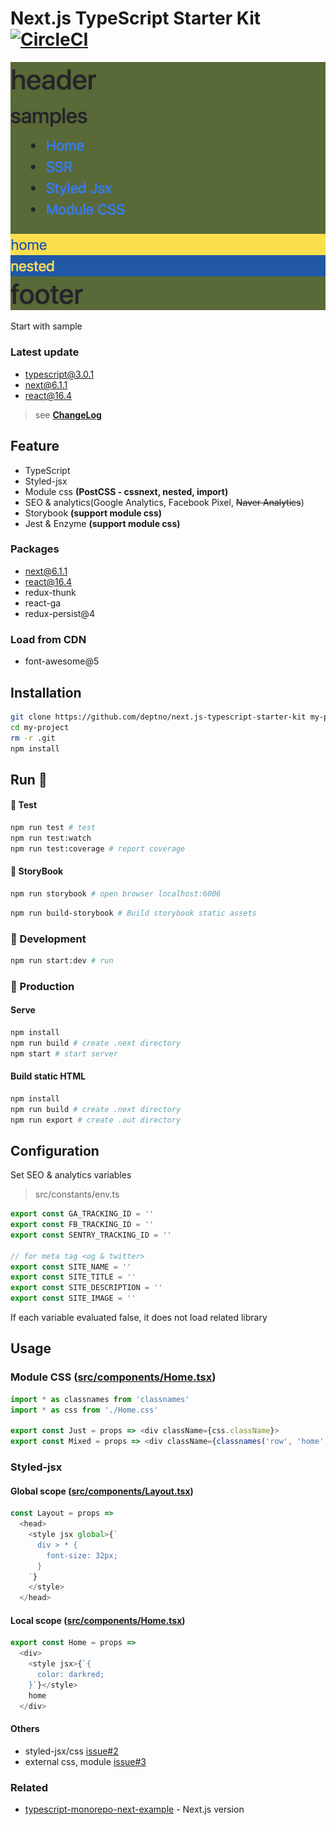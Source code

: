 # Next.js TypeScript Starter Kit [![CircleCI](https://circleci.com/gh/deptno/next.js-typescript-starter-kit.svg?style=svg)](https://circleci.com/gh/deptno/next.js-typescript-starter-kit)

![samples](assets/samples.png)

Start with sample

### Latest update
- typescript@3.0.1
- next@6.1.1
- react@16.4

> see **[ChangeLog](CHANGELOG.md)**

## Feature
 - TypeScript
 - Styled-jsx
 - Module css **(PostCSS - cssnext, nested, import)**
 - SEO & analytics(Google Analytics, Facebook Pixel, <s>Naver Analytics</s>)
 - Storybook **(support module css)**
 - Jest & Enzyme **(support module css)**

### Packages
 - next@6.1.1
 - react@16.4
 - redux-thunk
 - react-ga
 - redux-persist@4

### Load from CDN
 - font-awesome@5

## Installation

```sh
git clone https://github.com/deptno/next.js-typescript-starter-kit my-project
cd my-project
rm -r .git
npm install
```

## Run :rocket:

#### :rocket: Test
```bash
npm run test # test
npm run test:watch
npm run test:coverage # report coverage
```

#### :rocket: StoryBook
```bash
npm run storybook # open browser localhost:6006
```

```bash
npm run build-storybook # Build storybook static assets
```

### :rocket: Development

```bash
npm run start:dev # run
```

### :rocket: Production

#### Serve
```bash
npm install
npm run build # create .next directory
npm start # start server
```

#### Build static HTML
```bash
npm install
npm run build # create .next directory
npm run export # create .out directory
```

## Configuration

Set SEO & analytics variables

> src/constants/env.ts

```typescript
export const GA_TRACKING_ID = ''
export const FB_TRACKING_ID = ''
export const SENTRY_TRACKING_ID = ''

// for meta tag <og & twitter>
export const SITE_NAME = ''
export const SITE_TITLE = ''
export const SITE_DESCRIPTION = ''
export const SITE_IMAGE = ''
```

If each variable evaluated false, it does not load related library

## Usage

### Module CSS ([src/components/Home.tsx](src/components/Home.tsx))

```typescript jsx
import * as classnames from 'classnames'
import * as css from './Home.css'

export const Just = props => <div className={css.className}>
export const Mixed = props => <div className={classnames('row', 'home', css.home)}>
```

### Styled-jsx

#### Global scope ([src/components/Layout.tsx](src/components/Layout.tsx))

```typescript jsx
const Layout = props =>
  <head>
    <style jsx global>{`
      div > * {
        font-size: 32px;
      }
    `}
    </style>
  </head>
```

#### Local scope ([src/components/Home.tsx](src/components/Home.tsx))

```typescript jsx
export const Home = props =>
  <div>
    <style jsx>{`{
      color: darkred;
    }`}</style>
    home
  </div>
```

#### Others

- styled-jsx/css [issue#2](https://github.com/deptno/next.js-typescript-starter-kit/issues/2)
- external css, module [issue#3](https://github.com/deptno/next.js-typescript-starter-kit/issues/3)

### Related

- [typescript-monorepo-next-example](https://github.com/deptno/typescript-monorepo-next-example) - Next.js version
